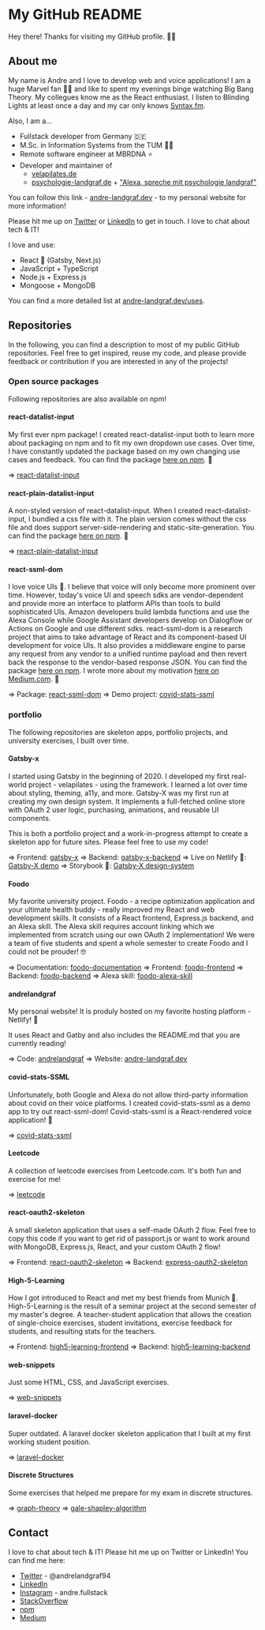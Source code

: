 # My GitHub README

Hey there! Thanks for visiting my GitHub profile. 🙋‍♂️ 
## About me

My name is Andre and I love to develop web and voice applications! I am a huge Marvel fan 🦸‍♂️ and like to spent my evenings binge watching Big Bang Theory. My collegues know me as the React enthusiast. I listen to Blinding Lights at least once a day and my car only knows [Syntax.fm](https://syntax.fm/).

Also, I am a...

- Fullstack developer from Germany 🇩🇪
- M.Sc. in Information Systems from the TUM 👨‍🎓
- Remote software engineer at MBRDNA ⭐
- Developer and maintainer of
  - [velapilates.de](https://www.velapilates.de)
  - [psychologie-landgraf.de](https://www.psychologie-landgraf.de) + ["Alexa, spreche mit psychologie landgraf"](https://www.amazon.de/andrelandgraf-Psychologie-f%C3%BCr-Sie/dp/B08X1VTX53/)

You can follow this link - [andre-landgraf.dev](https://www.andre-landgraf.dev) - to my personal website for more information!

Please hit me up on [Twitter](https://twitter.com/AndreLandgraf94) or [LinkedIn](https://www.linkedin.com/in/andre-landgraf/) to get in touch. I love to chat about tech & IT!

I love and use:

- React 💜 (Gatsby, Next.js)
- JavaScript + TypeScript
- Node.js + Express.js
- Mongoose + MongoDB

You can find a more detailed list at [andre-landgraf.dev/uses](https://www.andre-landgraf.dev/uses).

## Repositories

In the following, you can find a description to most of my public GitHub repositories. Feel free to get inspired, reuse my code, and please provide feedback or contribution if you are interested in any of the projects!

### Open source packages

Following repositories are also available on npm!

#### react-datalist-input

My first ever npm package! I created react-datalist-input both to learn more about packaging on npm and to fit my own dropdown use cases. Over time, I have constantly updated the package based on my own changing use cases and feedback. You can find the package [here on npm](https://www.npmjs.com/package/react-datalist-input). 🚀

=> [react-datalist-input](https://github.com/andrelandgraf/react-datalist-input)

#### react-plain-datalist-input

A non-styled version of react-datalist-input. When I created react-datalist-input, I bundled a css file with it. The plain version comes without the css file and does support server-side-rendering and static-site-generation. You can find the package [here on npm](https://www.npmjs.com/package/react-plain-datalist-input).  🚀

=> [react-plain-datalist-input](https://github.com/andrelandgraf/react-plain-datalist-input)

#### react-ssml-dom

I love voice UIs 💜. I believe that voice will only become more prominent over time. However, today's voice UI and speech sdks are vendor-dependent and provide more an interface to platform APIs than tools to build sophisticated UIs. Amazon developers build lambda functions and use the Alexa Console while Google Assistant developers develop on Dialogflow or Actions on Google and use different sdks. react-ssml-dom is a research project that aims to take advantage of React and its component-based UI development for voice UIs. It also provides a middleware engine to parse any request from any vendor to a unified runtime payload and then revert back the response to the vendor-based response JSON. You can find the package [here on npm](https://www.npmjs.com/package/react-ssml-dom). I wrote more about my motivation [here on Medium.com](https://andre-timo-landgraf.medium.com/a-react-renderer-for-ssml-91cdd1d66b3e). 👀

=> Package: [react-ssml-dom](https://github.com/andrelandgraf/react-ssml-dom)
=> Demo project: [covid-stats-ssml](https://github.com/andrelandgraf/covid-stats-ssml)
### portfolio

The following repositories are skeleton apps, portfolio projects, and university exercises, I built over time.

#### Gatsby-x

I started using Gatsby in the beginning of 2020. I developed my first real-world project - velapilates - using the framework. I learned a lot over time about styling, theming, a11y, and more. Gatsby-X was my first run at creating my own design system. It implements a full-fetched online store with OAuth 2 user logic, purchasing, animations, and reusable UI components.

This is both a portfolio project and a work-in-progress attempt to create a skeleton app for future sites. Please feel free to use my code!

=> Frontend: [gatsby-x](https://github.com/andrelandgraf/gatsby-x)
=> Backend: [gatsby-x-backend](https://github.com/andrelandgraf/gatsby-x-backend)
=> Live on Netlify 💚: [Gatsby-X demo](https://demo.andre-landgraf.cool/)
=> Storybook 📖: [Gatsby-X design-system](https://design-system.andre-landgraf.cool/)

#### Foodo

My favorite university project. Foodo - a recipe optimization application and your ultimate health buddy - really improved my React and web development skills. It consists of a React frontend, Express.js backend, and an Alexa skill. The Alexa skill requires account linking which we implemented from scratch using our own OAuth 2 implementation! We were a team of five students and spent a whole semester to create Foodo and I could not be prouder! 🤓

=> Documentation: [foodo-documentation](https://github.com/andreweinkoetz/foodo-documentation)
=> Frontend: [foodo-frontend](https://github.com/andrelandgraf/foodo-frontend)
=> Backend: [foodo-backend](https://github.com/andreweinkoetz/foodo-backend)
=> Alexa skill: [foodo-alexa-skill](https://github.com/andrelandgraf/foodo-alexa-skill)

#### andrelandgraf

My personal website! It is produly hosted on my favorite hosting platform - Netlify! 💚

It uses React and Gatby and also includes the README.md that you are currently reading!

=> Code: [andrelandgraf](https://github.com/andrelandgraf/andrelandgraf)
=> Website: [andre-landgraf.dev](https://www.andre-landgraf.dev)

#### covid-stats-SSML

Unfortunately, both Google and Alexa do not allow third-party information about covid on their voice platforms. I created covid-stats-ssml as a demo app to try out react-ssml-dom! Covid-stats-ssml is a React-rendered voice application! 🚀

=> [covid-stats-ssml](https://github.com/andrelandgraf/covid-stats-ssml)
#### Leetcode

A collection of leetcode exercises from Leetcode.com. It's both fun and exercise for me!

=> [leetcode](https://github.com/andrelandgraf/leetcode)

#### react-oauth2-skeleton

A small skeleton application that uses a self-made OAuth 2 flow. Feel free to copy this code if you want to get rid of passport.js or want to work around with MongoDB, Express.js, React, and your custom OAuth 2 flow!

=> Frontend: [react-oauth2-skeleton](https://github.com/andrelandgraf/react-oauth2-skeleton)
=> Backend: [express-oauth2-skeleton](https://github.com/andreweinkoetz/express-oauth2-skeleton)

#### High-5-Learning

How I got introduced to React and met my best friends from Munich 💜. High-5-Learning is the result of a seminar project at the second semester of my master's degree. A teacher-student application that allows the creation of single-choice exercises, student invitations, exercise feedback for students, and resulting stats for the teachers. 

=> Frontend: [high5-learning-frontend](https://github.com/andreweinkoetz/high5-learning-frontend)
=> Backend: [high5-learning-backend](https://github.com/andrelandgraf/high5-learning-backend)

#### web-snippets

Just some HTML, CSS, and JavaScript exercises.

=> [web-snippets](https://github.com/andrelandgraf/web-snippets)

#### laravel-docker

Super outdated. A laravel docker skeleton application that I built at my first working student position.

=> [laravel-docker](https://github.com/andrelandgraf/laravel-docker)

#### Discrete Structures

Some exercises that helped me prepare for my exam in discrete structures.

=> [graph-theory](https://github.com/andrelandgraf/graph-theory)
=> [gale-shapley-algorithm](https://github.com/andrelandgraf/gale-shapley-algorithm)

## Contact

I love to chat about tech & IT! Please hit me up on Twitter or LinkedIn! You can find me here:

- [Twitter](https://twitter.com/AndreLandgraf94) - @andrelandgraf94
- [LinkedIn](https://www.linkedin.com/in/andre-landgraf/)
- [Instagram](https://www.instagram.com/andre.fullstack/) - andre.fullstack
- [StackOverflow](https://stackoverflow.com/users/6331985/andre)
- [npm](https://www.npmjs.com/settings/andrelandgraf/packages)
- [Medium](https://andrelandgraf.medium.com/)